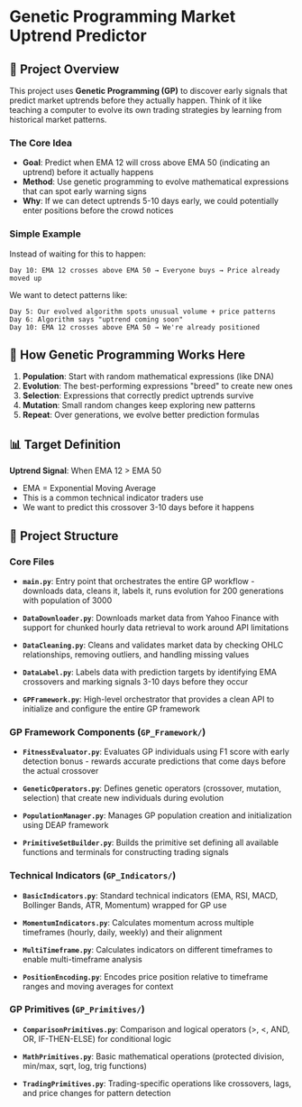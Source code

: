 # Genetic Programming Market Uptrend Predictor

## 🎯 Project Overview

This project uses **Genetic Programming (GP)** to discover early signals that predict market uptrends before they actually happen. Think of it like teaching a computer to evolve its own trading strategies by learning from historical market patterns.

### The Core Idea
- **Goal**: Predict when EMA 12 will cross above EMA 50 (indicating an uptrend) before it actually happens
- **Method**: Use genetic programming to evolve mathematical expressions that can spot early warning signs
- **Why**: If we can detect uptrends 5-10 days early, we could potentially enter positions before the crowd notices

### Simple Example
Instead of waiting for this to happen:
```
Day 10: EMA 12 crosses above EMA 50 → Everyone buys → Price already moved up
```

We want to detect patterns like:
```
Day 5: Our evolved algorithm spots unusual volume + price patterns
Day 6: Algorithm says "uptrend coming soon"
Day 10: EMA 12 crosses above EMA 50 → We're already positioned
```

## 🧬 How Genetic Programming Works Here

1. **Population**: Start with random mathematical expressions (like DNA)
2. **Evolution**: The best-performing expressions "breed" to create new ones
3. **Selection**: Expressions that correctly predict uptrends survive
4. **Mutation**: Small random changes keep exploring new patterns
5. **Repeat**: Over generations, we evolve better prediction formulas

## 📊 Target Definition

**Uptrend Signal**: When EMA 12 > EMA 50
- EMA = Exponential Moving Average
- This is a common technical indicator traders use
- We want to predict this crossover 3-10 days before it happens

## 📁 Project Structure

### Core Files

- **`main.py`**: Entry point that orchestrates the entire GP workflow - downloads data, cleans it, labels it, runs evolution for 200 generations with population of 3000

- **`DataDownloader.py`**: Downloads market data from Yahoo Finance with support for chunked hourly data retrieval to work around API limitations

- **`DataCleaning.py`**: Cleans and validates market data by checking OHLC relationships, removing outliers, and handling missing values

- **`DataLabel.py`**: Labels data with prediction targets by identifying EMA crossovers and marking signals 3-10 days before they occur

- **`GPFramework.py`**: High-level orchestrator that provides a clean API to initialize and configure the entire GP framework

### GP Framework Components (`GP_Framework/`)

- **`FitnessEvaluator.py`**: Evaluates GP individuals using F1 score with early detection bonus - rewards accurate predictions that come days before the actual crossover

- **`GeneticOperators.py`**: Defines genetic operators (crossover, mutation, selection) that create new individuals during evolution

- **`PopulationManager.py`**: Manages GP population creation and initialization using DEAP framework

- **`PrimitiveSetBuilder.py`**: Builds the primitive set defining all available functions and terminals for constructing trading signals

### Technical Indicators (`GP_Indicators/`)

- **`BasicIndicators.py`**: Standard technical indicators (EMA, RSI, MACD, Bollinger Bands, ATR, Momentum) wrapped for GP use

- **`MomentumIndicators.py`**: Calculates momentum across multiple timeframes (hourly, daily, weekly) and their alignment

- **`MultiTimeframe.py`**: Calculates indicators on different timeframes to enable multi-timeframe analysis

- **`PositionEncoding.py`**: Encodes price position relative to timeframe ranges and moving averages for context

### GP Primitives (`GP_Primitives/`)

- **`ComparisonPrimitives.py`**: Comparison and logical operators (>, <, AND, OR, IF-THEN-ELSE) for conditional logic

- **`MathPrimitives.py`**: Basic mathematical operations (protected division, min/max, sqrt, log, trig functions)

- **`TradingPrimitives.py`**: Trading-specific operations like crossovers, lags, and price changes for pattern detection

